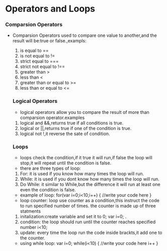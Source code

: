 # Operators and Loops
### Comparsion Operators
* Comparsion Operators used to compare one value to another,and the result will be:true or false.,exampls:
  1. is equal to ==
  2. is not equal to !=
  3. strict equal to ===
  4. strict not equal to !==
  5. greater than >
  6. less than <
  7. greater than or equal to >=
  8. less than or equal to <=
  
  ### Logical Operators
  * logical operators allow you to compare the result of more than comparsion operator.examples
   1. logical and &&,returns true if all conditions is true.
   2. logical or ||,returns true if one of the condition is true.
   3. logical not !,it reverse the sate of condition.
   
  ### Loops
  * loops check the condition,if it true it will run,if false the loop will stop,it will repeat until the condition is false.
  * there are three types of loop:
   1. For: it is used if you know how many times the loop will run.
   2. While: it is used if you dont know how many times the loop will run.
   3. Do While: it similar to While,but the difference it will run at least one even the condition is false.
  * example of loop:
   for(var i=0;i<10;i++)
   {
    //write your code here
   }
   * loop counter: loop use counter as a condition,this instruct the code to run specified number of times.
    the counter is made up of three statments
    1. initalization:create variable and set it to 0; var i=0; .
    2. condition: the loop should run until the counter reaches specified number i<10;
    3. update: every time the loop run the code inside brackts,it add one to the counter.
   * using while loop:
    var i=0;
    while(i<10)
    {
     //write your code here
     i++
    }
    

